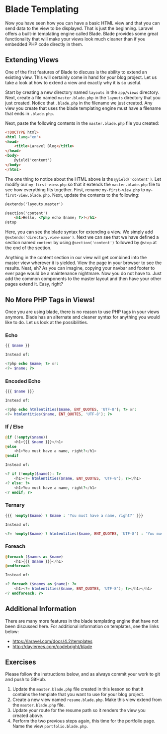# Blade Templating

Now you have seen how you can have a basic HTML view and that you can send data to the view to be displayed. That is just the beginning. Laravel offers a built-in templating engine called Blade. Blade provides some great functionality that will make your views look much cleaner than if you embedded PHP code directly in them.

## Extending Views

One of the first features of Blade to discuss is the ability to extend an existing view. This will certainly come in hand for your blog project. Let us take a look at how to extend a view and exactly why it is so useful.

Start by creating a new directory named `layouts` in the `app/views` directory. Next, create a file named `master.blade.php` in the `layouts` directory that you just created. Notice that `.blade.php` in the filename we just created. Any view you create that uses the blade templating engine must have a filename that ends in `.blade.php`.

Next, paste the following contents in the `master.blade.php` file you created:

~~~html
<!DOCTYPE html>
<html lang="en">
<head>
    <title>Laravel Blog</title>
</head>
<body>
    @yield('content')
</body>
</html>
~~~

The one thing to notice about the HTML above is the `@yield('content')`. Let modify our `my-first-view.php` so that it extends the `master.blade.php` file to see how everything fits together. First, rename `my-first-view.php` to `my-first-view.blade.php`. Next, update the contents to the following:

~~~html
@extends('layouts.master')

@section('content')
    <h1>Hello, <?php echo $name; ?>!</h1>
@stop
~~~

Here, you can see the blade syntax for extending a view. We simply add `@extends('directory.view-name')`. Next we can see that we have defined a section named `content` by using `@section('content')` followed by `@stop` at the end of the section.

Anything in the content section in our view will get combined into the master view wherever it is yielded. View the page in your browser to see the results. Neat, eh? As you can imagine, copying your navbar and footer to ever page would be a maintenance nightmare. Now you do not have to. Just add the common components to the master layout and then have your other pages extend it. Easy, right?

## No More PHP Tags in Views!

Once you are using blade, there is no reason to use PHP tags in your views anymore. Blade has an alternate and cleaner syntax for anything you would like to do. Let us look at the possibilities.

### Echo

~~~php
{{ $name }}

Instead of:

<?php echo $name; ?> or:
<?= $name; ?>
~~~

### Encoded Echo

~~~php
{{{ $name }}}

Instead of:

<?php echo htmlentities($name, ENT_QUOTES, 'UTF-8'); ?> or:
<?= htmlentities($name, ENT_QUOTES, 'UTF-8'); ?>
~~~

### If / Else

~~~php
@if (!empty($name))
    <h1>{{{ $name }}}</h1>
@else
    <h1>You must have a name, right?</h1>
@endif

Instead of:

<? if (!empty($name)): ?>
    <h1><?= htmlentities($name, ENT_QUOTES, 'UTF-8'); ?></h1>
<? else: ?>
    <h1>You must have a name, right?</h1>
<? endif; ?>
~~~

### Ternary

~~~php
{{{ !empty($name) ? $name : 'You must have a name, right?' }}}

Instead of:

<?= !empty($name) ? htmlentities($name, ENT_QUOTES, 'UTF-8') : 'You must have a name, right?' ?>
~~~

### Foreach

~~~php
@foreach ($names as $name)
    <h1>{{{ $name }}}</h1>
@endforeach

Instead of:

<? foreach ($names as $name): ?>
    <h1><?= htmlentities($name, ENT_QUOTES, 'UTF-8'); ?></h1></h1>
<? endforeach; ?>
~~~

## Additional Information

There are many more features in the blade templating engine that have not been discussed here. For additional information on templates, see the links below:

- https://laravel.com/docs/4.2/templates
- http://daylerees.com/codebright/blade

## Exercises

Please follow the instructions below, and as always commit your work to git and push to GitHub.

1. Update the `master.blade.php` file created in this lesson so that it contains the template that you want to use for your blog project.
1. Create a new view named `resume.blade.php`. Make this view extend from the `master.blade.php` file.
1. Update your route for the resume path so it renders the view you created above.
1. Perform the two previous steps again, this time for the portfolio page. Name the view `portfolio.blade.php`.
